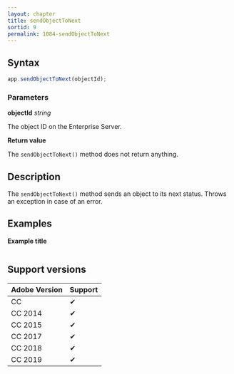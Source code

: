 ```yaml
---
layout: chapter
title: sendObjectToNext
sortid: 9
permalink: 1084-sendObjectToNext
---
```

## Syntax

```javascript
app.sendObjectToNext(objectId);
```

### Parameters

**objectId** *string*

The object ID on the Enterprise Server.

**Return value**

The `sendObjectToNext()` method does not return anything.

## Description

The `sendObjectToNext()` method sends an object to its next status. Throws an exception in case of an error.

## Examples

**Example title**

```javascript

```

## Support versions

| Adobe Version | Support |
|---------------|---------|
| CC            | ✔       |
| CC 2014       | ✔       |
| CC 2015       | ✔       |
| CC 2017       | ✔       |
| CC 2018       | ✔       |
| CC 2019       | ✔       |